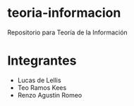 # teoria-informacion
Repositorio para Teoría de la Información

# Integrantes
- Lucas de Lellis
- Teo Ramos Kees
- Renzo Agustin Romeo
